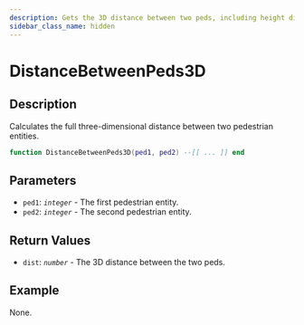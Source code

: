 ```yaml
---
description: Gets the 3D distance between two peds, including height differences.
sidebar_class_name: hidden
---
```


# DistanceBetweenPeds3D

## Description

Calculates the full three-dimensional distance between two pedestrian entities.

```lua
function DistanceBetweenPeds3D(ped1, ped2) --[[ ... ]] end
```

## Parameters

- `ped1`: _`integer`_ - The first pedestrian entity.
- `ped2`: _`integer`_ - The second pedestrian entity.

## Return Values

- `dist`: _`number`_ - The 3D distance between the two peds.

## Example

None.

